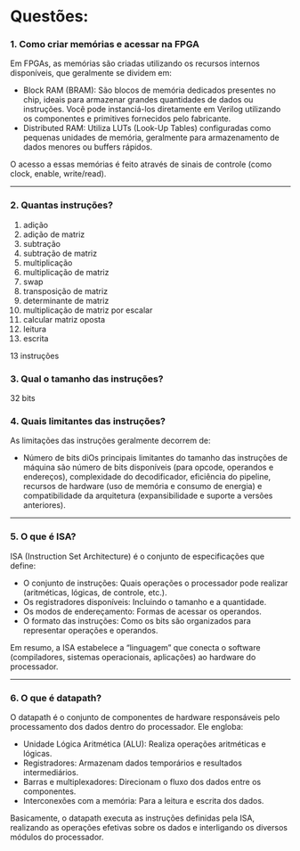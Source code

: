 # Questões:
### 1. Como criar memórias e acessar na FPGA

Em FPGAs, as memórias são criadas utilizando os recursos internos disponíveis, que geralmente se dividem em:

- Block RAM (BRAM): São blocos de memória dedicados presentes no chip, ideais para armazenar grandes quantidades de dados ou instruções. Você pode instanciá-los diretamente em Verilog utilizando os componentes e primitives fornecidos pelo fabricante.  
- Distributed RAM: Utiliza LUTs (Look-Up Tables) configuradas como pequenas unidades de memória, geralmente para armazenamento de dados menores ou buffers rápidos.

O acesso a essas memórias é feito através de sinais de controle (como clock, enable, write/read).

---

### 2. Quantas instruções?

1. adição
2. adição de matriz
3. subtração 
4. subtração de matriz
5. multiplicação
6. multiplicação de matriz
7. swap
8. transposição de matriz
9. determinante de matriz
10. multiplicação de matriz por escalar
11. calcular matriz oposta
12. leitura 
13. escrita

13 instruções

### 3. Qual o tamanho das instruções?

32 bits

### 4. Quais limitantes das instruções?

As limitações das instruções geralmente decorrem de:
- Número de bits diOs principais limitantes do tamanho das instruções de máquina são número de bits disponíveis (para opcode, operandos e endereços), complexidade do decodificador, eficiência do pipeline, recursos de hardware (uso de memória e consumo de energia) e compatibilidade da arquitetura (expansibilidade e suporte a versões anteriores).

---

### 5. O que é ISA?

ISA (Instruction Set Architecture) é o conjunto de especificações que define:
- O conjunto de instruções: Quais operações o processador pode realizar (aritméticas, lógicas, de controle, etc.).
- Os registradores disponíveis: Incluindo o tamanho e a quantidade.
- Os modos de endereçamento: Formas de acessar os operandos.
- O formato das instruções: Como os bits são organizados para representar operações e operandos.

Em resumo, a ISA estabelece a “linguagem” que conecta o software (compiladores, sistemas operacionais, aplicações) ao hardware do processador.

---

### 6. O que é datapath?

O datapath é o conjunto de componentes de hardware responsáveis pelo processamento dos dados dentro do processador. Ele engloba:
- Unidade Lógica Aritmética (ALU): Realiza operações aritméticas e lógicas.
- Registradores: Armazenam dados temporários e resultados intermediários.
- Barras e multiplexadores: Direcionam o fluxo dos dados entre os componentes.
- Interconexões com a memória: Para a leitura e escrita dos dados.

Basicamente, o datapath executa as instruções definidas pela ISA, realizando as operações efetivas sobre os dados e interligando os diversos módulos do processador.
